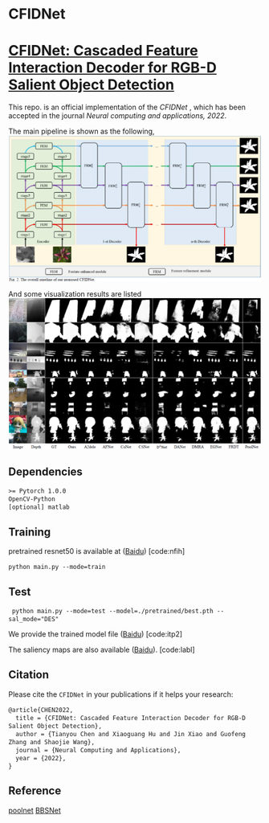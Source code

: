 # CFIDNet
# [CFIDNet: Cascaded Feature Interaction Decoder for RGB-D Salient Object Detection]()

This repo. is an official implementation of the *CFIDNet* , which has been accepted in the journal *Neural computing and applications, 2022*. 

The main pipeline is shown as the following, 
![CFIDNet](figures/network.png)

And some visualization results are listed 
![results](figures/results.png)

## Dependencies 
```
>= Pytorch 1.0.0
OpenCV-Python
[optional] matlab
```

## Training
pretrained resnet50 is available at ([Baidu](https://pan.baidu.com/s/1K4-b6JPi6E34kgH8gdbYqQ)) [code:nfih]
```
python main.py --mode=train
```

## Test
```
 python main.py --mode=test --model=./pretrained/best.pth --sal_mode="DES"
```
We provide the trained model file ([Baidu](https://pan.baidu.com/s/1HJw29uX4aFRAyRKYBWupkw)) [code:itp2]

The saliency maps are also available ([Baidu](https://pan.baidu.com/s/13AVPlbqQuuUL-k1p4s3Hqw)). [code:labl]

## Citation
Please cite the `CFIDNet` in your publications if it helps your research:
```
@article{CHEN2022,
  title = {CFIDNet: Cascaded Feature Interaction Decoder for RGB-D Salient Object Detection},
  author = {Tianyou Chen and Xiaoguang Hu and Jin Xiao and Guofeng Zhang and Shaojie Wang},
  journal = {Neural Computing and Applications},
  year = {2022},
}
```
## Reference
[poolnet](https://github.com/backseason/PoolNet)
[BBSNet](https://github.com/zyjwuyan/BBS-Net)
